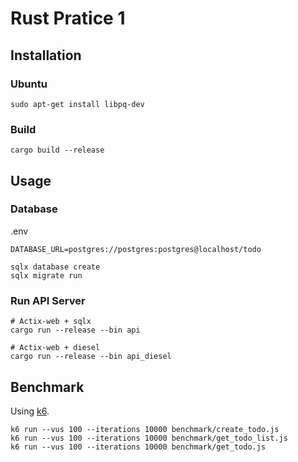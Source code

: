 # Rust Pratice 1

## Installation

### Ubuntu

    sudo apt-get install libpq-dev

### Build

    cargo build --release

## Usage

### Database

.env

```
DATABASE_URL=postgres://postgres:postgres@localhost/todo
```

    sqlx database create
    sqlx migrate run

### Run API Server

    # Actix-web + sqlx
    cargo run --release --bin api

    # Actix-web + diesel
    cargo run --release --bin api_diesel

## Benchmark

Using [k6](https://github.com/grafana/k6).

    k6 run --vus 100 --iterations 10000 benchmark/create_todo.js
    k6 run --vus 100 --iterations 10000 benchmark/get_todo_list.js
    k6 run --vus 100 --iterations 10000 benchmark/get_todo.js
